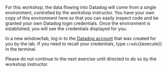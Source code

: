 For this workshop, the data flowing into Datadog will come from a single environment, controlled by the workshop instructor. You have your own copy of this environment here so that you can easily inspect code and be granted your own Datadog login credentials. Once the environment is established, you will see the credentials displayed for you.

In a new window/tab, log in to the <a href="https://app.datadoghq.com/account/login" target="_datadog">Datadog account</a> that was created for you by the lab. If you need to recall your credentials, type `creds`{{execute}} in the terminal.

Please do not continue to the next exercise until directed to do so by the workshop instructor.